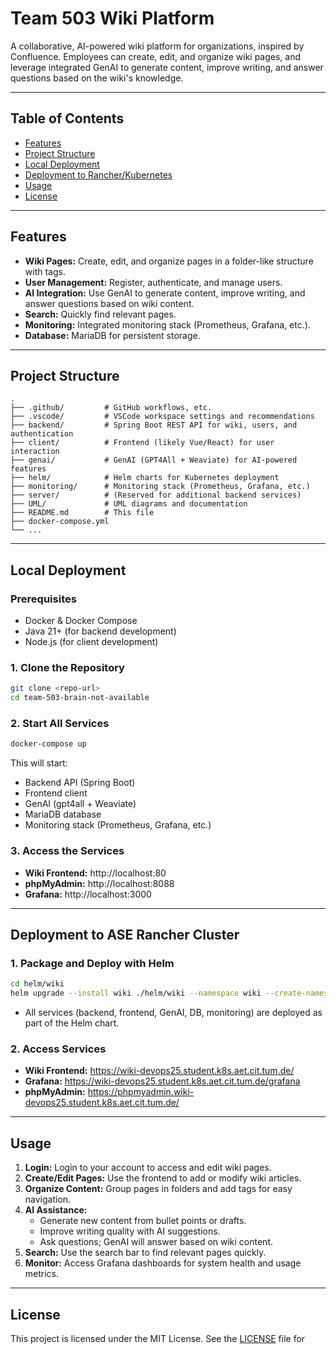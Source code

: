 # Team 503 Wiki Platform

A collaborative, AI-powered wiki platform for organizations, inspired by Confluence. Employees can create, edit, and organize wiki pages, and leverage integrated GenAI to generate content, improve writing, and answer questions based on the wiki's knowledge.

---

## Table of Contents

- [Features](#features)
- [Project Structure](#project-structure)
- [Local Deployment](#local-deployment)
- [Deployment to Rancher/Kubernetes](#deployment-to-rancherkubernetes)
- [Usage](#usage)
- [License](#license)

---

## Features

- **Wiki Pages:** Create, edit, and organize pages in a folder-like structure with tags.
- **User Management:** Register, authenticate, and manage users.
- **AI Integration:** Use GenAI to generate content, improve writing, and answer questions based on wiki content.
- **Search:** Quickly find relevant pages.
- **Monitoring:** Integrated monitoring stack (Prometheus, Grafana, etc.).
- **Database:** MariaDB for persistent storage.

---

## Project Structure

```
.
├── .github/         # GitHub workflows, etc.
├── .vscode/         # VSCode workspace settings and recommendations
├── backend/         # Spring Boot REST API for wiki, users, and authentication
├── client/          # Frontend (likely Vue/React) for user interaction
├── genai/           # GenAI (GPT4All + Weaviate) for AI-powered features
├── helm/            # Helm charts for Kubernetes deployment
├── monitoring/      # Monitoring stack (Prometheus, Grafana, etc.)
├── server/          # (Reserved for additional backend services)
├── UML/             # UML diagrams and documentation
├── README.md        # This file
├── docker-compose.yml
└── ...
```

---

## Local Deployment

### Prerequisites

- Docker & Docker Compose
- Java 21+ (for backend development)
- Node.js (for client development)

### 1. Clone the Repository

```sh
git clone <repo-url>
cd team-503-brain-not-available
```

### 2. Start All Services

```sh
docker-compose up
```

This will start:
- Backend API (Spring Boot)
- Frontend client
- GenAI (gpt4all + Weaviate)
- MariaDB database
- Monitoring stack (Prometheus, Grafana, etc.)

### 3. Access the Services

- **Wiki Frontend:** http://localhost:80
- **phpMyAdmin:** http://localhost:8088
- **Grafana:** http://localhost:3000

---

## Deployment to ASE Rancher Cluster

### 1. Package and Deploy with Helm

```sh
cd helm/wiki
helm upgrade --install wiki ./helm/wiki --namespace wiki --create-namespace --recreate-pods
```

- All services (backend, frontend, GenAI, DB, monitoring) are deployed as part of the Helm chart.

### 2. Access Services

- **Wiki Frontend:** https://wiki-devops25.student.k8s.aet.cit.tum.de/
- **Grafana:** https://wiki-devops25.student.k8s.aet.cit.tum.de/grafana
- **phpMyAdmin:** https://phpmyadmin.wiki-devops25.student.k8s.aet.cit.tum.de/

---

## Usage

1. **Login:** Login to your account to access and edit wiki pages.
2. **Create/Edit Pages:** Use the frontend to add or modify wiki articles.
3. **Organize Content:** Group pages in folders and add tags for easy navigation.
4. **AI Assistance:**
   - Generate new content from bullet points or drafts.
   - Improve writing quality with AI suggestions.
   - Ask questions; GenAI will answer based on wiki content.
5. **Search:** Use the search bar to find relevant pages quickly.
6. **Monitor:** Access Grafana dashboards for system health and usage metrics.

---

## License

This project is licensed under the MIT License. See the [LICENSE](LICENSE) file for